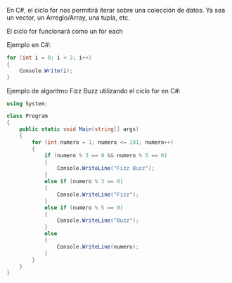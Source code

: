 En C\#, el ciclo for nos permitirá iterar sobre una colección de datos\. Ya sea un vector, un Arreglo/Array, una tupla, etc\.

El ciclo for funcionará como un for each

Ejemplo en C\#:
```cs
for (int i = 0; i < 3; i++)
{
    Console.Write(i);
}
```

Ejemplo de algoritmo Fizz Buzz utilizando el ciclo for en C\#:
```cs
using System;

class Program
{
    public static void Main(string[] args)
    {
		for (int numero = 1; numero <= 101; numero++)
		{
    		if (numero % 3 == 0 && numero % 5 == 0)
    		{
        		Console.WriteLine("Fizz Buzz");
    		}
    		else if (numero % 3 == 0)
    		{
        		Console.WriteLine("Fizz");
    		}
    		else if (numero % 5 == 0)
    		{
        		Console.WriteLine("Buzz");
    		}
    		else
    		{
        		Console.WriteLine(numero);
    		}
	    }
    }
}
```